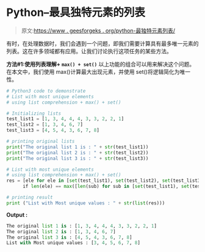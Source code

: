 # Python–最具独特元素的列表

> 原文:[https://www . geesforgeks . org/python-最独特元素列表/](https://www.geeksforgeeks.org/python-list-with-most-unique-elements/)

有时，在处理数据时，我们会遇到一个问题，即我们需要计算具有最多唯一元素的列表。这在许多领域都有应用。让我们讨论执行这项任务的某些方法。

**方法#1:使用列表理解+ `max() + set()`**
以上功能的组合可以用来解决这个问题。在本文中，我们使用 max()计算最大出现元素，并使用 set()将逻辑简化为唯一性。

```py
# Python3 code to demonstrate 
# List with most unique elements
# using list comprehension + max() + set()

# Initializing lists
test_list1 = [1, 3, 4, 4, 4, 3, 3, 2, 2, 1]
test_list2 = [1, 3, 4, 6, 7]
test_list3 = [4, 5, 4, 3, 6, 7, 8]

# printing original lists
print("The original list 1 is : " + str(test_list1))
print("The original list 2 is : " + str(test_list2))
print("The original list 3 is : " + str(test_list3))

# List with most unique elements
# using list comprehension + max() + set()
res = [ele for ele in [set(test_list1), set(test_list2), set(test_list3)]
      if len(ele) == max([len(sub) for sub in [set(test_list1), set(test_list2), set(test_list3)]])][0]

# printing result 
print ("List with Most unique values : " + str(list(res)))
```

**Output :**

```py
The original list 1 is : [1, 3, 4, 4, 4, 3, 3, 2, 2, 1]
The original list 2 is : [1, 3, 4, 6, 7]
The original list 3 is : [4, 5, 4, 3, 6, 7, 8]
List with Most unique values : [3, 4, 5, 6, 7, 8]

```